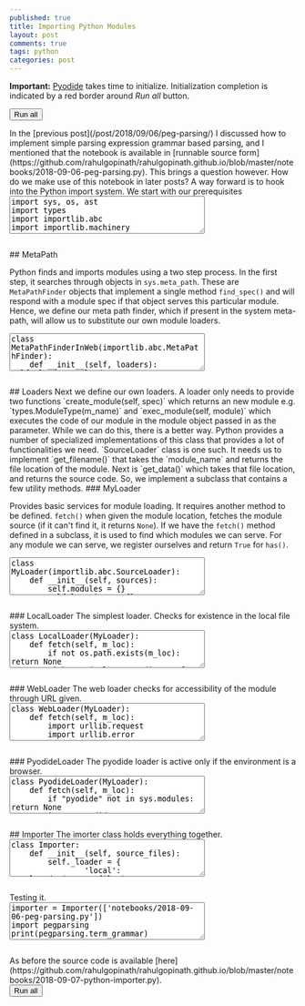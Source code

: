 ```yaml
---
published: true
title: Importing Python Modules
layout: post
comments: true
tags: python
categories: post
---
```

<script type="text/javascript">window.languagePluginUrl='/resources/pyodide/full/3.9/';</script>
<script src="/resources/pyodide/full/3.9/pyodide.js"></script>
<link rel="stylesheet" type="text/css" media="all" href="/resources/skulpt/css/codemirror.css">
<link rel="stylesheet" type="text/css" media="all" href="/resources/skulpt/css/solarized.css">
<link rel="stylesheet" type="text/css" media="all" href="/resources/skulpt/css/env/editor.css">

<script src="/resources/skulpt/js/codemirrorepl.js" type="text/javascript"></script>
<script src="/resources/skulpt/js/python.js" type="text/javascript"></script>
<script src="/resources/pyodide/js/env/editor.js" type="text/javascript"></script>

**Important:** [Pyodide](https://pyodide.readthedocs.io/en/latest/) takes time to initialize.
Initialization completion is indicated by a red border around *Run all* button.
<form name='python_run_form'>
<button type="button" name="python_run_all">Run all</button>
</form>
In the [previous post](/post/2018/09/06/peg-parsing/) I discussed how to
implement simple parsing expression grammar based parsing, and I mentioned
that the notebook is available in [runnable source form](https://github.com/rahulgopinath/rahulgopinath.github.io/blob/master/notebooks/2018-09-06-peg-parsing.py).
This brings a question however. How do we make use of this notebook in later
posts? A way forward is to hook into the Python import system.
We start with our prerequisites

<!--
############
import sys, os, ast
import types
import importlib.abc
import importlib.machinery

############
-->
<form name='python_run_form'>
<textarea cols="40" rows="4" name='python_edit'>
import sys, os, ast
import types
import importlib.abc
import importlib.machinery
</textarea><br />
<pre class='Output' name='python_output'></pre>
<div name='python_canvas'></div>
</form>
## MetaPath

Python finds
and imports modules using a two step process. In the first step, it searches
through objects in `sys.meta_path`. These are `MetaPathFinder` objects that
implement a single method `find_spec()` and will respond with a module spec
if that object serves this particular module.
Hence, we define our meta path finder, which if present in the system
meta-path, will allow us to substitute our own module loaders.

<!--
############
class MetaPathFinderInWeb(importlib.abc.MetaPathFinder):
    def __init__(self, loaders): self._loaders = loaders

    def find_spec(self, fullname, path, target=None):
        for loader in self._loaders:
            if self._loaders[loader].has(fullname):
                return importlib.machinery.ModuleSpec(fullname, self._loaders[loader])
        return None

############
-->
<form name='python_run_form'>
<textarea cols="40" rows="4" name='python_edit'>
class MetaPathFinderInWeb(importlib.abc.MetaPathFinder):
    def __init__(self, loaders): self._loaders = loaders

    def find_spec(self, fullname, path, target=None):
        for loader in self._loaders:
            if self._loaders[loader].has(fullname):
                return importlib.machinery.ModuleSpec(fullname, self._loaders[loader])
        return None
</textarea><br />
<pre class='Output' name='python_output'></pre>
<div name='python_canvas'></div>
</form>
## Loaders
Next we define our own loaders. A loader only needs to provide two functions
`create_module(self, spec)` which returns an new module e.g. `types.ModuleType(m_name)`
and `exec_module(self, module)` which executes the code of our module in the
module object passed in as the parameter. While we can do this, there is a
better way. Python provides a number of specialized implementations of this
class that provides a lot of functionalities we need.
`SourceLoader` class is one such. It needs us to implement `get_filename()`
that takes the `module_name` and returns the file location of the module. Next
is `get_data()` which takes that file location, and returns the source code.
So, we implement a subclass that contains a few utility methods.
### MyLoader
 
Provides basic services for module loading. It requires another method to be
defined. `fetch()` when given the module location, fetches the module source
(if it can't find it, it returns `None`). If we have the `fetch()` method
defined in a subclass, it is used to find which modules we can serve.
For any module we can serve, we register ourselves and return `True` for `has()`.

<!--
############
class MyLoader(importlib.abc.SourceLoader):
    def __init__(self, sources):
        self.modules = {}
        self.locations = {}
        for m_loc in sources:
            src = self.fetch(m_loc)
            if src is None: continue
            m_name = self.load_src(src, m_loc)
            self.modules[m_name] = m_loc
            self.locations[m_loc] = src

    def load_src(self, src, m_loc):
        myast = ast.parse(src, filename=m_loc, mode='exec')
        if myast.body[-1].__class__ == ast.Assign and myast.body[-1].targets[0].id == '__MODULE_NAME__':
            return myast.body[-1].value.s
        return self.convert_to_name(m_loc)

    def convert_to_name(self, name):
        return name[len('notebooks/2018-09-06-'):-3].replace('-','').replace('_','')

    def get_data(self, m_loc):
        return self.locations[m_loc]

    def get_filename(self, fullname):
        return self.modules[fullname]

    def has(self, fullname):
        return fullname in self.modules

############
-->
<form name='python_run_form'>
<textarea cols="40" rows="4" name='python_edit'>
class MyLoader(importlib.abc.SourceLoader):
    def __init__(self, sources):
        self.modules = {}
        self.locations = {}
        for m_loc in sources:
            src = self.fetch(m_loc)
            if src is None: continue
            m_name = self.load_src(src, m_loc)
            self.modules[m_name] = m_loc
            self.locations[m_loc] = src

    def load_src(self, src, m_loc):
        myast = ast.parse(src, filename=m_loc, mode=&#x27;exec&#x27;)
        if myast.body[-1].__class__ == ast.Assign and myast.body[-1].targets[0].id == &#x27;__MODULE_NAME__&#x27;:
            return myast.body[-1].value.s
        return self.convert_to_name(m_loc)

    def convert_to_name(self, name):
        return name[len(&#x27;notebooks/2018-09-06-&#x27;):-3].replace(&#x27;-&#x27;,&#x27;&#x27;).replace(&#x27;_&#x27;,&#x27;&#x27;)

    def get_data(self, m_loc):
        return self.locations[m_loc]

    def get_filename(self, fullname):
        return self.modules[fullname]

    def has(self, fullname):
        return fullname in self.modules
</textarea><br />
<pre class='Output' name='python_output'></pre>
<div name='python_canvas'></div>
</form>
### LocalLoader
The simplest loader. Checks for existence in the local file system.

<!--
############
class LocalLoader(MyLoader):
    def fetch(self, m_loc):
        if not os.path.exists(m_loc): return None
        with open(m_loc, encoding='utf-8') as f: return f.read()

############
-->
<form name='python_run_form'>
<textarea cols="40" rows="4" name='python_edit'>
class LocalLoader(MyLoader):
    def fetch(self, m_loc):
        if not os.path.exists(m_loc): return None
        with open(m_loc, encoding=&#x27;utf-8&#x27;) as f: return f.read()
</textarea><br />
<pre class='Output' name='python_output'></pre>
<div name='python_canvas'></div>
</form>
### WebLoader
The web loader checks for accessibility of the module through URL given.

<!--
############
class WebLoader(MyLoader):
    def fetch(self, m_loc):
        import urllib.request
        import urllib.error
        try:
            github_repo = 'https://raw.githubusercontent.com/'
            my_repo =  'rahulgopinath/rahulgopinath.github.io'
            m_loc = github_repo + my_repo + '/master/%s' % m_loc
            return urllib.request.urlopen(m_loc).read()
        except urllib.error.URLError as e:
            return None

############
-->
<form name='python_run_form'>
<textarea cols="40" rows="4" name='python_edit'>
class WebLoader(MyLoader):
    def fetch(self, m_loc):
        import urllib.request
        import urllib.error
        try:
            github_repo = &#x27;https://raw.githubusercontent.com/&#x27;
            my_repo =  &#x27;rahulgopinath/rahulgopinath.github.io&#x27;
            m_loc = github_repo + my_repo + &#x27;/master/%s&#x27; % m_loc
            return urllib.request.urlopen(m_loc).read()
        except urllib.error.URLError as e:
            return None
</textarea><br />
<pre class='Output' name='python_output'></pre>
<div name='python_canvas'></div>
</form>
### PyodideLoader
The pyodide loader is active only if the environment is a browser.

<!--
############
class PyodideLoader(MyLoader):
    def fetch(self, m_loc):
        if "pyodide" not in sys.modules: return None
        import pyodide
        github_repo = 'https://raw.githubusercontent.com/'
        my_repo =  'rahulgopinath/rahulgopinath.github.io'
        m_loc = github_repo + my_repo + '/master/notebooks/%s' % m_loc
        return pyodide.open_url(m_loc).getvalue()

############
-->
<form name='python_run_form'>
<textarea cols="40" rows="4" name='python_edit'>
class PyodideLoader(MyLoader):
    def fetch(self, m_loc):
        if &quot;pyodide&quot; not in sys.modules: return None
        import pyodide
        github_repo = &#x27;https://raw.githubusercontent.com/&#x27;
        my_repo =  &#x27;rahulgopinath/rahulgopinath.github.io&#x27;
        m_loc = github_repo + my_repo + &#x27;/master/notebooks/%s&#x27; % m_loc
        return pyodide.open_url(m_loc).getvalue()
</textarea><br />
<pre class='Output' name='python_output'></pre>
<div name='python_canvas'></div>
</form>
## Importer
The imorter class holds everything together.

<!--
############
class Importer:
    def __init__(self, source_files):
        self._loader = {
                'local': LocalLoader(source_files),
                'web': WebLoader(source_files),
                'pyodide': PyodideLoader(source_files)}
        sys.meta_path.append(MetaPathFinderInWeb(self._loader))

############
-->
<form name='python_run_form'>
<textarea cols="40" rows="4" name='python_edit'>
class Importer:
    def __init__(self, source_files):
        self._loader = {
                &#x27;local&#x27;: LocalLoader(source_files),
                &#x27;web&#x27;: WebLoader(source_files),
                &#x27;pyodide&#x27;: PyodideLoader(source_files)}
        sys.meta_path.append(MetaPathFinderInWeb(self._loader))
</textarea><br />
<pre class='Output' name='python_output'></pre>
<div name='python_canvas'></div>
</form>
Testing it.

<!--
############
importer = Importer(['notebooks/2018-09-06-peg-parsing.py'])
import pegparsing
print(pegparsing.term_grammar)

############
-->
<form name='python_run_form'>
<textarea cols="40" rows="4" name='python_edit'>
importer = Importer([&#x27;notebooks/2018-09-06-peg-parsing.py&#x27;])
import pegparsing
print(pegparsing.term_grammar)
</textarea><br />
<pre class='Output' name='python_output'></pre>
<div name='python_canvas'></div>
</form>
As before the source code is available [here](https://github.com/rahulgopinath/rahulgopinath.github.io/blob/master/notebooks/2018-09-07-python-importer.py).

<form name='python_run_form'>
<button type="button" name="python_run_all">Run all</button>
</form>
